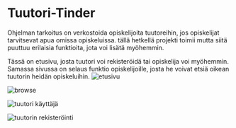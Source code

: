 # Tuutori-Tinder
Ohjelman tarkoitus on verkostoida opiskelijoita tuutoreihin, jos opiskelijat tarvitsevat apua omissa opiskeluissa. tällä hetkellä projekti toimii mutta siitä puuttuu erilaisia funktioita, jota voi lisätä myöhemmin.

Tässä on etusivu, josta tuutori voi rekisteröidä tai opiskelija voi myöhemmin. Samassa sivussa on selaus funktio opiskelijoille, josta he voivat etsiä oikean tuutorin heidän opiskeluihin.
![etusivu](https://user-images.githubusercontent.com/16836684/154838160-4d3590e5-aef7-4b91-a795-201ee850eab3.JPG)

![browse](https://user-images.githubusercontent.com/16836684/154838336-b7a32f49-7e90-425d-9ed8-3a3ba953bb99.JPG)


![tuutori käyttäjä](https://user-images.githubusercontent.com/16836684/154838322-86e9dde6-548d-446e-b01a-c3b0540c05a1.JPG)

![tuutorin rekisteröinti](https://user-images.githubusercontent.com/16836684/154838346-454fbf54-feb1-4df0-8392-9d294706fc1e.JPG)
